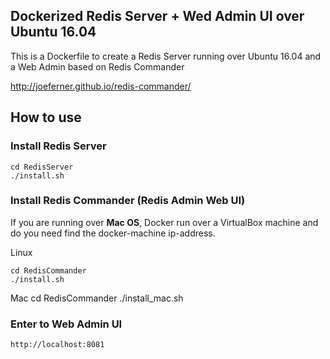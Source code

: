 ## Dockerized Redis Server + Wed Admin UI over Ubuntu 16.04

This is a Dockerfile to create a Redis Server running over Ubuntu 16.04 and a Web Admin based on Redis Commander

http://joeferner.github.io/redis-commander/


## How to use

### Install Redis Server
	
	cd RedisServer
	./install.sh


### Install Redis Commander (Redis Admin Web UI)

If you are running over **Mac OS**, Docker run over a VirtualBox machine and do you need find the docker-machine ip-address.

Linux

	cd RedisCommander
	./install.sh

Mac
	cd RedisCommander
	./install_mac.sh


### Enter to Web Admin UI
  
	http://localhost:8081


